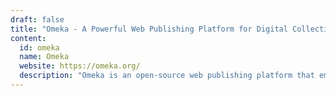```yaml
---
draft: false
title: "Omeka - A Powerful Web Publishing Platform for Digital Collections"
content:
  id: omeka
  name: Omeka
  website: https://omeka.org/
  description: "Omeka is an open-source web publishing platform that empowers museums, libraries, and scholars to create and manage digital collections with ease."
---
```

